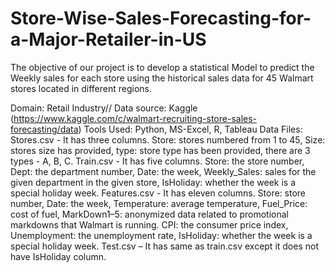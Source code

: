 # Store-Wise-Sales-Forecasting-for-a-Major-Retailer-in-US

The objective of our project is to develop a statistical Model to predict the Weekly
sales for each store using the historical sales data for 45 Walmart stores located
in different regions.

Domain: Retail Industry//
Data source: Kaggle (https://www.kaggle.com/c/walmart-recruiting-store-sales-forecasting/data)
Tools Used: Python, MS-Excel, R, Tableau
Data Files:
Stores.csv - It has three columns. Store: stores numbered from 1 to 45, Size:
stores size has provided, type: store type has been provided, there are 3 types - A,
B, C.
Train.csv - It has five columns. Store: the store number, Dept: the department
number, Date: the week, Weekly_Sales: sales for the given department in the
given store, IsHoliday: whether the week is a special holiday week.
Features.csv - It has eleven columns. Store: store number, Date: the week,
Temperature: average temperature, Fuel_Price: cost of fuel, MarkDown1–5:
anonymized data related to promotional markdowns that Walmart is running.
CPI: the consumer price index, Unemployment: the unemployment rate,
IsHoliday: whether the week is a special holiday week.
Test.csv – It has same as train.csv except it does not have IsHoliday column.

